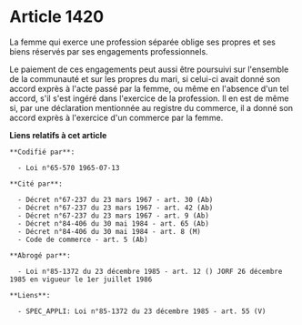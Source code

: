 # Article 1420

La femme qui exerce une profession séparée oblige ses propres et ses biens réservés par ses engagements professionnels.

Le paiement de ces engagements peut aussi être poursuivi sur l'ensemble de la communauté et sur les propres du mari, si
celui-ci avait donné son accord exprès à l'acte passé par la femme, ou même en l'absence d'un tel accord, s'il s'est ingéré
dans l'exercice de la profession. Il en est de même si, par une déclaration mentionnée au registre du commerce, il a donné
son accord exprès à l'exercice d'un commerce par la femme.

**Liens relatifs à cet article**

	**Codifié par**:

	  - Loi n°65-570 1965-07-13

	**Cité par**:

	  - Décret n°67-237 du 23 mars 1967 - art. 30 (Ab)
	  - Décret n°67-237 du 23 mars 1967 - art. 42 (Ab)
	  - Décret n°67-237 du 23 mars 1967 - art. 9 (Ab)
	  - Décret n°84-406 du 30 mai 1984 - art. 65 (Ab)
	  - Décret n°84-406 du 30 mai 1984 - art. 8 (M)
	  - Code de commerce - art. 5 (Ab)

	**Abrogé par**:

	  - Loi n°85-1372 du 23 décembre 1985 - art. 12 () JORF 26 décembre 1985 en vigueur le 1er juillet 1986

	**Liens**:

	  - SPEC_APPLI: Loi n°85-1372 du 23 décembre 1985 - art. 55 (V)
